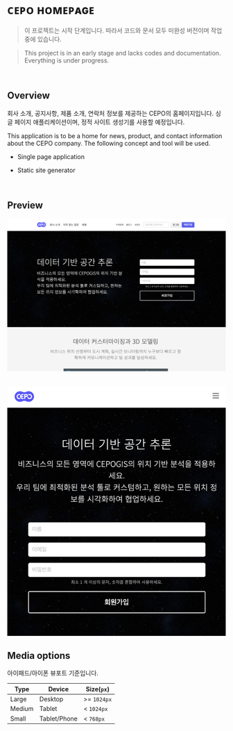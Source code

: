 # ᴄᴇᴘᴏ ʜᴏᴍᴇᴘᴀɢᴇ

> 이 프로젝트는 시작 단계입니다. 따라서 코드와 문서 모두 미완성 버전이며 작업중에 있습니다.

> This project is in an early stage and lacks codes and documentation. Everything is under progress.

<br>

## Overview

회사 소개, 공지사항, 제품 소개, 연락처 정보를 제공하는 CEPO의 홈페이지입니다. 싱글 페이지 애플리케이션이며, 정적 사이트 생성기를 사용할 예정입니다.

This application is to be a home for news, product, and contact information about the CEPO company. The following concept and tool will be used.

- Single page application

- Static site generator

<br>

## Preview

![cepo homepage screenshot](etc/cepo-screenshot.png)

<br>

<img src="etc/cepo-mobile-screenshot.png" width="600px">

<br>

## Media options

아이패드/아이폰 뷰포트 기준입니다.

| Type   | Device       | Size(`px`)  |
| ------ | ------------ | ----------- |
| Large  | Desktop      | >= `1024px` |
| Medium | Tablet       | < `1024px`  |
| Small  | Tablet/Phone | < `768px`   |

<br>
